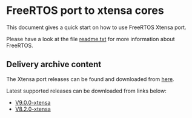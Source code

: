 # FreeRTOS port to xtensa cores

This document gives a quick start on how to use FreeRTOS Xtensa port.

Please have a look at the file [readme.txt](https://github.com/tensilica/freertos/blob/xtensa/readme.txt) for more information about FreeRTOS.

## Delivery archive content

The Xtensa port releases can be found and downloaded from [here](https://github.com/tensilica/freertos/releases).

Latest supported releases can be downloaded from links below:
 - [V9.0.0-xtensa](https://github.com/tensilica/freertos/releases/tag/V9.0.0-xtensa)
 - [V8.2.0-xtensa](https://github.com/tensilica/freertos/releases/tag/V8.2.0-xtensa)
